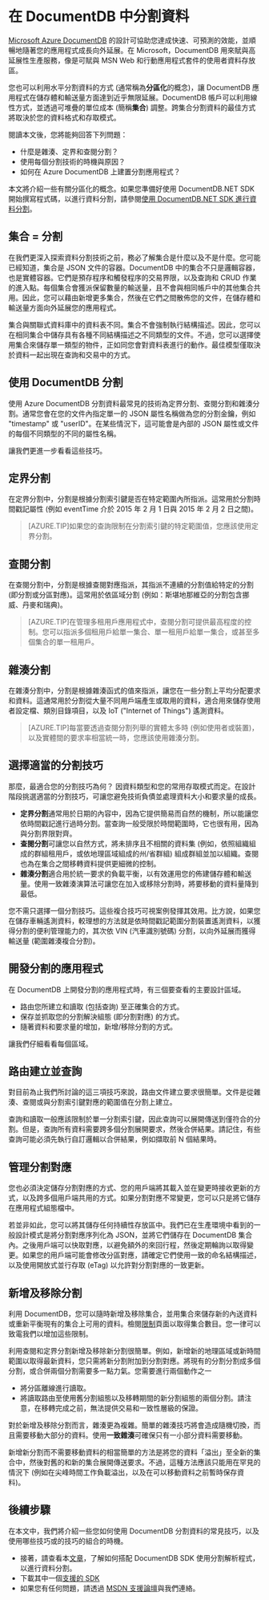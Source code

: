<properties      
    pageTitle="在 DocumentDB 中分割資料 | Microsoft Azure"
	description="了解如何在 DocumentDB 中分割資料，以及使用雜湊、定界以及查閱分割的時機。"
	services="documentdb"
	authors="arramac"
	manager="jhubbard"
	editor="monicar"
	documentationCenter=""/>
<tags       
    ms.service="documentdb"
	ms.workload="data-services"
	ms.tgt_pltfrm="na"
	ms.devlang="na"
	ms.topic="article"
	ms.date="05/28/2015"
	ms.author="arramac"/>

# 在 DocumentDB 中分割資料

[Microsoft Azure DocumentDB](../../services/documentdb/) 的設計可協助您達成快速、可預測的效能，並順暢地隨著您的應用程式成長向外延展。在 Microsoft，DocumentDB 用來賦與高延展性生產服務，像是可賦與 MSN Web 和行動應用程式套件的使用者資料存放區。

您也可以利用水平分割資料的方式 (通常稱為**分區化**的概念)，讓 DocumentDB 應用程式在儲存體和輸送量方面達到近乎無限延展。DocumentDB 帳戶可以利用線性方式，並透過可堆疊的單位成本 (簡稱**集合**) 調整。跨集合分割資料的最佳方式將取決於您的資料格式和存取模式。

閱讀本文後，您將能夠回答下列問題：

 - 什麼是雜湊、定界和查閱分割？
 - 使用每個分割技術的時機與原因？
 - 如何在 Azure DocumentDB 上建置分割應用程式？

本文將介紹一些有關分區化的概念。如果您準備好使用 DocumentDB.NET SDK 開始撰寫程式碼，以進行資料分割，請參閱[使用 DocumentDB.NET SDK 進行資料分割](documentdb-sharding.md)。

## 集合 = 分割

在我們更深入探索資料分割技術之前，務必了解集合是什麼以及不是什麼。您可能已經知道，集合是 JSON 文件的容器。DocumentDB 中的集合不只是邏輯容器，也是實體容器。它們是預存程序和觸發程序的交易界限，以及查詢和 CRUD 作業的進入點。每個集合會獲派保留數量的輸送量，且不會與相同帳戶中的其他集合共用。因此，您可以藉由新增更多集合，然後在它們之間散佈您的文件，在儲存體和輸送量方面向外延展您的應用程式。

集合與關聯式資料庫中的資料表不同。集合不會強制執行結構描述。因此，您可以在相同集合中儲存具有各種不同結構描述之不同類型的文件。不過，您可以選擇使用集合來儲存單一類型的物件，正如同您會對資料表進行的動作。最佳模型僅取決於資料一起出現在查詢和交易中的方式。

## 使用 DocumentDB 分割

使用 Azure DocumentDB 分割資料最常見的技術為定界分割、查閱分割和雜湊分割。通常您會在您的文件內指定單一的 JSON 屬性名稱做為您的分割金鑰，例如 "timestamp" 或 "userID"。在某些情況下，這可能會是內部的 JSON 屬性或文件的每個不同類型的不同的屬性名稱。

讓我們更進一步看看這些技巧。

## 定界分割

在定界分割中，分割是根據分割索引鍵是否在特定範圍內所指派。這常用於分割時間戳記屬性 (例如 eventTime 介於 2015 年 2 月 1 日與 2015 年 2 月 2 日之間)。

> [AZURE.TIP]如果您的查詢限制在分割索引鍵的特定範圍值，您應該使用定界分割。

## 查閱分割

在查閱分割中，分割是根據查閱對應指派，其指派不連續的分割值給特定的分割 (即分割或分區對應)。這常用於依區域分割 (例如：斯堪地那維亞的分割包含挪威、丹麥和瑞典)。

> [AZURE.TIP]在管理多租用戶應用程式中，查閱分割可提供最高程度的控制。您可以指派多個租用戶給單一集合、單一租用戶給單一集合，或甚至多個集合的單一租用戶。

## 雜湊分割

在雜湊分割中，分割是根據雜湊函式的值來指派，讓您在一些分割上平均分配要求和資料。這通常用於分割從大量不同用戶端產生或取用的資料，適合用來儲存使用者設定檔、類別目錄項目，以及 IoT ("Internet of Things") 遙測資料。

> [AZURE.TIP]每當要透過查閱分割列舉的實體太多時 (例如使用者或裝置)，以及實體間的要求率相當統一時，您應該使用雜湊分割。

## 選擇適當的分割技巧

那麼，最適合您的分割技巧為何？ 因資料類型和您的常用存取模式而定。在設計階段挑選適當的分割技巧，可讓您避免技術負債並處理資料大小和要求量的成長。

- **定界分割**通常用於日期的內容中，因為它提供簡易而自然的機制，所以能讓您依時間戳記進行過時分割。當查詢一般受限於時間範圍時，它也很有用，因為與分割界限對齊。 
- **查閱分割**可讓您以自然方式，將未排序且不相關的資料集 (例如，依照組織組成的群組租用戶，或依地理區域組成的州/省群組) 組成群組並加以組織。查閱也為在集合之間移轉資料提供更細微的控制。 
- **雜湊分割**適合用於統一要求的負載平衡，以有效運用您的佈建儲存體和輸送量。使用一致雜湊演算法可讓您在加入或移除分割時，將要移動的資料量降到最低。

您不需只選擇一個分割技巧。這些複合技巧可視案例發揮其效用。比方說，如果您在儲存車輛遙測資料，較理想的方法就是依時間戳記範圍分割裝置遙測資料，以獲得分割的便利管理能力的，其次依 VIN (汽車識別號碼) 分割，以向外延展而獲得輸送量 (範圍雜湊複合分割)。

## 開發分割的應用程式
在 DocumentDB 上開發分割的應用程式時，有三個要查看的主要設計區域。

- 路由您所建立和讀取 (包括查詢) 至正確集合的方式。
- 保存並抓取您的分割解決組態 (即分割對應) 的方式。
- 隨著資料和要求量的增加，新增/移除分割的方式。

讓我們仔細看看每個區域。

## 路由建立並查詢

對目前為止我們所討論的這三項技巧來說，路由文件建立要求很簡單。文件是從雜湊、查閱或與分割索引鍵對應的範圍值在分割上建立。

查詢和讀取一般應該限制於單一分割索引鍵，因此查詢可以展開傳送到僅符合的分割。但是，查詢所有資料需要跨多個分割展開要求，然後合併結果。請記住，有些查詢可能必須先執行自訂邏輯以合併結果，例如擷取前 N 個結果時。

## 管理分割對應

您也必須決定儲存分割對應的方式、您的用戶端將其載入並在變更時接收更新的方式，以及跨多個用戶端共用的方式。如果分割對應不常變更，您可以只是將它儲存在應用程式組態檔中。

若並非如此，您可以將其儲存任何持續性存放區中。我們已在生產環境中看到的一般設計模式是將分割對應序列化為 JSON，並將它們儲存在 DocumentDB 集合內。之後用戶端可以快取對應，以避免額外的來回行程，然後定期輪詢以取得變更。如果您的用戶端可能會修改分區對應，請確定它們使用一致的命名結構描述，以及使用開放式並行存取 (eTag) 以允許對分割對應的一致更新。

## 新增及移除分割

利用 DocumentDB，您可以隨時新增及移除集合，並用集合來儲存新的內送資料或重新平衡現有的集合上可用的資料。檢閱[限制](documentdb-limits.md)頁面以取得集合數目。您一律可以致電我們以增加這些限制。

利用查閱和定界分割新增及移除新分割很簡單。例如，新增新的地理區域或新時間範圍以取得最新資料，您只需將新分割附加到分割對應。將現有的分割分割成多個分割，或合併兩個分割需要多一點力氣。您需要進行兩個動作之一

- 將分區離線進行讀取。
- 將讀取路由至使用舊分割組態以及移轉期間的新分割組態的兩個分割。請注意，在移轉完成之前，無法提供交易和一致性層級的保證。

對於新增及移除分割而言，雜湊更為複雜。簡單的雜湊技巧將會造成隨機切換，而且需要移動大部分的資料。使用**一致雜湊**可確保只有一小部分資料需要移動。

新增新分割而不需要移動資料的相當簡單的方法是將您的資料「溢出」至全新的集合中，然後對舊的和新的集合展開傳送要求。不過，這種方法應該只能用在罕見的情況下 (例如在尖峰時間工作負載溢出，以及在可以移動資料之前暫時保存資料)。

## 後續步驟
在本文中，我們將介紹一些您如何使用 DocumentDB 分割資料的常見技巧，以及使用哪些技巧或的技巧的組合的時機。

-   接著，請查看本[文章](documentdb-sharding.md)，了解如何搭配 DocumentDB SDK 使用分割解析程式，以進行資料分割。 
-   下載其中一個[支援的 SDK](https://msdn.microsoft.com/library/azure/dn781482.aspx)
-   如果您有任何問題，請透過 [MSDN 支援論壇](https://social.msdn.microsoft.com/forums/azure/home?forum=AzureDocumentDB)與我們連絡。
   


 

<!---HONumber=August15_HO9-->